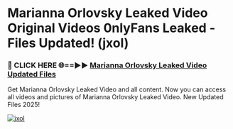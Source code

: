 # Marianna Orlovsky Leaked Video Original Videos 0nlyFans Leaked - Files Updated! (jxol)

<h3>🔴 CLICK HERE 🌐==►► <a href="https://tinyurl.com/ms9xzufz" rel="nofollow">Marianna Orlovsky Leaked Video Updated Files</a></h3>

Get Marianna Orlovsky Leaked Video and all content. Now you can access all videos and pictures of Marianna Orlovsky Leaked Video. New Updated Files 2025!

[![jxol](https://i.imgur.com/ppqm5kG.gif)](https://tinyurl.com/ms9xzufz)
